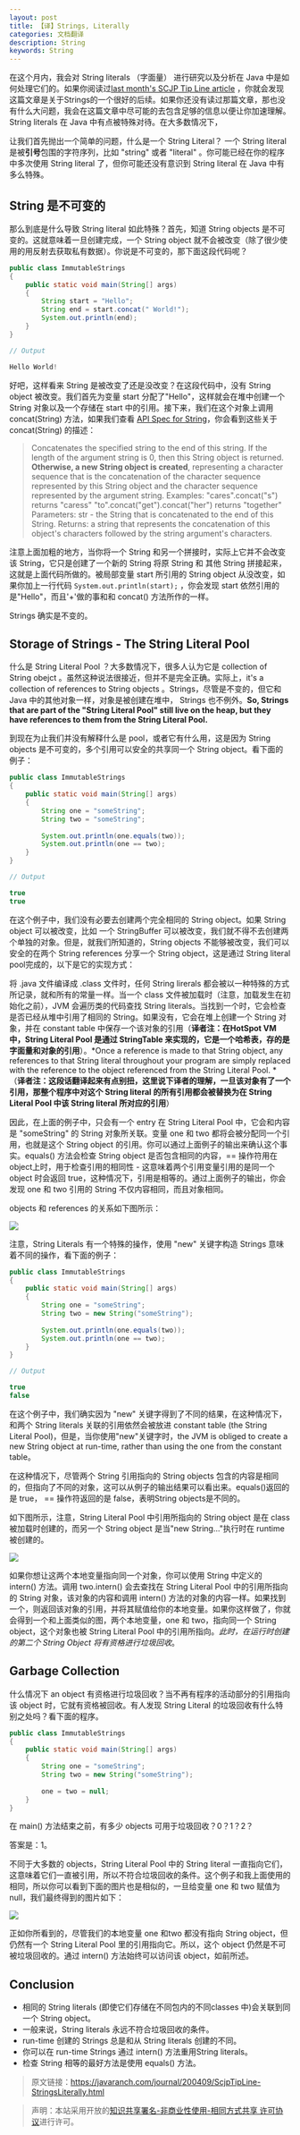 ```yaml
---
layout: post
title: 【译】Strings, Literally
categories: 文档翻译
description: String
keywords: String
---
```


在这个月内，我会对 String literals （字面量） 进行研究以及分析在 Java 中是如何处理它们的。如果你阅读过[last month's SCJP Tip Line article](https://javaranch.com/journal/200408/Journal200408.jsp#a1) ，你就会发现这篇文章是关于Strings的一个很好的后续。如果你还没有读过那篇文章，那也没有什么大问题，我会在这篇文章中尽可能的去包含足够的信息以便让你加速理解。String literals 在 Java 中有点被特殊对待。在大多数情况下，

让我们首先抛出一个简单的问题，什么是一个 String Literal？ 一个 String literal 是被**引号**包围的字符序列，比如 "string" 或者 "literal" 。你可能已经在你的程序中多次使用 String literal 了，但你可能还没有意识到 String literal 在 Java 中有多么特殊。

## String 是不可变的

那么到底是什么导致 String literal 如此特殊？首先，知道 String objects 是不可变的。这就意味着一旦创建完成，一个 String object 就不会被改变（除了很少使用的用反射去获取私有数据）。你说是不可变的，那下面这段代码呢？

```java
public class ImmutableStrings
{
    public static void main(String[] args)
    {
        String start = "Hello";
        String end = start.concat(" World!");
        System.out.println(end);
    }
}

// Output

Hello World!
```

好吧，这样看来 String 是被改变了还是没改变？在这段代码中，没有 String object 被改变。我们首先为变量 start 分配了"Hello"，这样就会在堆中创建一个 String 对象以及一个存储在 start 中的引用。接下来，我们在这个对象上调用 concat(String) 方法，如果我们查看 [API Spec for String](https://docs.oracle.com/javase/8/docs/api/java/lang/String.html)，你会看到这些关于 concat(String) 的描述：

> Concatenates the specified string to the end of this string. 
If the length of the argument string is 0, then this String object is returned. **Otherwise, a new String object is created**, representing a character sequence that is the concatenation of the character sequence represented by this String object and the character sequence represented by the argument string. 
Examples: 
    "cares".concat("s") returns "caress"
    "to".concat("get").concat("her") returns "together" 
Parameters:
    str - the String that is concatenated to the end of this String. 
Returns:
    a string that represents the concatenation of this object's characters followed by the string argument's characters.

注意上面加粗的地方，当你将一个 String 和另一个拼接时，实际上它并不会改变该 String，它只是创建了一个新的 String 将原 String 和 其他 String 拼接起来，这就是上面代码所做的。被局部变量 start 所引用的 String object 从没改变，如果你加上一行代码 `System.out.println(start);` ，你会发现 start 依然引用的是"Hello"，而且'+'做的事和和 concat() 方法所作的一样。

Strings 确实是不变的。

## Storage of Strings - The String Literal Pool

什么是 String Literal Pool ？大多数情况下，很多人认为它是 collection of String obejct 。虽然这种说法很接近，但并不是完全正确。实际上，it's a collection of references to String objects 。Strings，尽管是不变的，但它和 Java 中的其他对象一样，对象是被创建在堆中， Strings 也不例外。**So, Strings that are part of the "String Literal Pool" still live on the heap, but they have references to them from the String Literal Pool.**

到现在为止我们并没有解释什么是 pool，或者它有什么用，这是因为 String objects 是不可变的，多个引用可以安全的共享同一个 String object。看下面的例子：

```java
public class ImmutableStrings
{
    public static void main(String[] args)
    {
        String one = "someString";
        String two = "someString";
        
        System.out.println(one.equals(two));
        System.out.println(one == two);
    }
}

// Output

true
true
``` 

在这个例子中，我们没有必要去创建两个完全相同的 String object。如果 String object 可以被改变，比如 一个 StringBuffer 可以被改变，我们就不得不去创建两个单独的对象。但是，就我们所知道的，String objects 不能够被改变，我们可以安全的在两个 String references 分享一个 String object，这是通过 String literal pool完成的，以下是它的实现方式：

将 .java 文件编译成 .class 文件时，任何 String lirerals 都会被以一种特殊的方式所记录，就和所有的常量一样。当一个 class 文件被加载时（注意，加载发生在初始化之前），JVM 会遍历类的代码查找 String literals。当找到一个时，它会检查是否已经从堆中引用了相同的 String。如果没有，它会在堆上创建一个 String 对象，并在 constant table 中保存一个该对象的引用（**译者注：在HotSpot VM 中，String Literal Pool 是通过  StringTable 来实现的，它是一个哈希表，存的是字面量和对象的引用**）。*Once a reference is made to that String object, any references to that String literal throughout your program are simply replaced with the reference to the object referenced from the String Literal Pool. *（**译者注：这段话翻译起来有点别扭，这里说下译者的理解，一旦该对象有了一个引用，那整个程序中对这个 String literal 的所有引用都会被替换为在 String Literal Pool 中该 String literal 所对应的引用**）

因此，在上面的例子中，只会有一个 entry 在 String Literal Pool 中，它会和内容是 "someString" 的 String 对象所关联。变量 one 和 two 都将会被分配同一个引用，也就是这个 String object 的引用。你可以通过上面例子的输出来确认这个事实。equals() 方法会检查 String object 是否包含相同的内容，== 操作符用在object上时，用于检查引用的相同性 - 这意味着两个引用变量引用的是同一个 object 时会返回 true，这种情况下，引用是相等的。通过上面例子的输出，你会发现 one 和 two 引用的 String 不仅内容相同，而且对象相同。

objects 和 references 的关系如下图所示：

![](/images/blog/2018-09-23-String-Literal-Pool/String_Literal_Pool_001.jpg)

注意，String Literals 有一个特殊的操作，使用 "new" 关键字构造 Strings 意味着不同的操作，看下面的例子：

```java
public class ImmutableStrings
{
    public static void main(String[] args)
    {
        String one = "someString";
        String two = new String("someString");
        
        System.out.println(one.equals(two));
        System.out.println(one == two);
    }
}

// Output

true
false
```

在这个例子中，我们确实因为 "new" 关键字得到了不同的结果，在这种情况下，和两个 String literals 关联的引用依然会被放进 constant table (the String Literal Pool)，但是，当你使用"new"关键字时，the JVM is obliged to create a new String object at run-time, rather than using the one from the constant table。

在这种情况下，尽管两个 String 引用指向的 String objects 包含的内容是相同的，但指向了不同的对象，这可以从例子的输出结果可以看出来。equals()返回的是 true， == 操作符返回的是 false，表明String objects是不同的。

如下图所示，注意，String Literal Pool 中引用所指向的 String object 是在 class 被加载时创建的，而另一个 String object 是当"new String..."执行时在 runtime 被创建的。

![](/images/blog/2018-09-23-String-Literal-Pool/String_Literal_Pool_002.jpg)

如果你想让这两个本地变量指向同一个对象，你可以使用 String 中定义的 intern() 方法。调用 two.intern() 会去查找在 String Literal Pool 中的引用所指向的 String 对象，该对象的内容和调用 intern() 方法的对象的内容一样。如果找到一个，则返回该对象的引用，并将其赋值给你的本地变量。如果你这样做了，你就会得到一个和上面类似的图，两个本地变量，one 和 two，指向同一个 String object，这个对象也被 String Literal Pool 中的引用所指向。*此时，在运行时创建的第二个 String Object 将有资格进行垃圾回收*。

## Garbage Collection

什么情况下 an object 有资格进行垃圾回收？当不再有程序的活动部分的引用指向该 object 时，它就有资格被回收。有人发现 String Literal 的垃圾回收有什么特别之处吗？看下面的程序。

```java
public class ImmutableStrings
{
    public static void main(String[] args)
    {
        String one = "someString";
        String two = new String("someString");
        
        one = two = null;
    }
}
```

在 main() 方法结束之前，有多少 objects 可用于垃圾回收？0？1？2？

答案是：1。

不同于大多数的 objects，String Literal Pool 中的 String literal 一直指向它们，这意味着它们一直被引用，所以不符合垃圾回收的条件。这个例子和我上面使用的相同，所以你可以看到下面的图片也是相似的，一旦给变量 one 和 two 赋值为 null，我们最终得到的图片如下：

![](/images/blog/2018-09-23-String-Literal-Pool/String_Literal_Pool_003.jpg)
 
 正如你所看到的，尽管我们的本地变量 one 和two 都没有指向 String object，但仍然有一个 String Literal Pool 里的引用指向它。所以，这个 object 仍然是不可被垃圾回收的。通过 intern() 方法始终可以访问该 object，如前所述。

## Conclusion

- 相同的 String literals (即使它们存储在不同包内的不同classes 中)会关联到同一个 String object。
- 一般来说，String literals 永远不符合垃圾回收的条件。
- run-time 创建的 Strings 总是和从 String literals 创建的不同。
- 你可以在 run-time Strings 通过 intern() 方法重用String literals。
-  检查 String 相等的最好方法是使用 equals() 方法。

> 原文链接：https://javaranch.com/journal/200409/ScjpTipLine-StringsLiterally.html

> 声明：本站采用开放的[知识共享署名-非商业性使用-相同方式共享 许可协议](https://creativecommons.org/licenses/by-nc-sa/3.0/deed.zh)进行许可。
